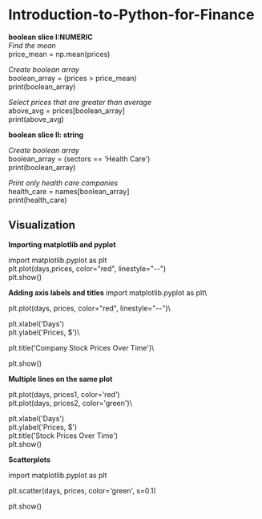 # Introduction-to-Python-for-Finance

**boolean slice I:NUMERIC**\
*Find the mean*\
price_mean = np.mean(prices)
 
*Create boolean array*\
boolean_array = (prices > price_mean)\
print(boolean_array)

 
*Select prices that are greater than average*\
above_avg = prices[boolean_array]\
print(above_avg)

**boolean slice II: string**

*Create boolean array*\
boolean_array = (sectors == 'Health Care')\
print(boolean_array)

 
*Print only health care companies*\
health_care = names[boolean_array]\
print(health_care)

## Visualization

**Importing matplotlib and pyplot**

import matplotlib.pyplot as plt\
plt.plot(days,prices, color="red", linestyle="--")\
plt.show()

**Adding axis labels and titles**
import matplotlib.pyplot as plt\

plt.plot(days, prices, color="red", linestyle="--")\

plt.xlabel('Days')\
plt.ylabel('Prices, $')\

plt.title('Company Stock Prices Over Time')\

plt.show()

**Multiple lines on the same plot**

plt.plot(days, prices1, color='red')\
plt.plot(days, prices2, color='green')\

plt.xlabel('Days')\
plt.ylabel('Prices, $')\
plt.title('Stock Prices Over Time')\
plt.show()

**Scatterplots**

import matplotlib.pyplot as plt

plt.scatter(days, prices, color='green', s=0.1)

plt.show()





